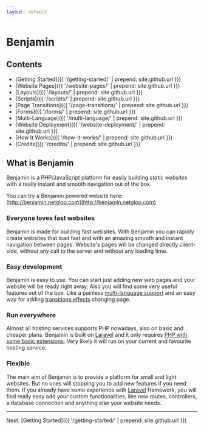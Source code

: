 ```yaml
---
layout: default
---
```


# Benjamin

## Contents

* [Getting Started]({{ '/getting-started/' | prepend: site.github.url }})
* [Website Pages]({{ '/website-pages/' | prepend: site.github.url }})
* [Layouts]({{ '/layouts/' | prepend: site.github.url }})
* [Scripts]({{ '/scripts/' | prepend: site.github.url }})
* [Page Transitions]({{ '/page-transitions/' | prepend: site.github.url }})
* [Forms]({{ '/forms/' | prepend: site.github.url }})
* [Multi-Language]({{ '/multi-language/' | prepend: site.github.url }})
* [Website Deployment]({{ '/website-deployment/' | prepend: site.github.url }})
* [How It Works]({{ '/how-it-works/' | prepend: site.github.url }})
* [Credits]({{ '/credits/' | prepend: site.github.url }})

<!-- 
* [Getting Started](#getting-started) 
* [Setup]
  * [Installation]
  * ...
* [Basics](#basics) 
   * [Website Pages](#website-pages)
   * ...
   * [Development Workflow](#development-workflow) 
   * ...
* [Advanced](#advanced) 
   * [How It Works](#how-it-works)
   * [Optimizations](#optimizations) 
   * [Customizations](#customizations) 
   * ...
-->

## What is Benjamin

Benjamin is a PHP/JavaScript platform for easily building *static websites* with a really instant and smooth navigation out of the box.

You can try a Benjamin powered website here: [http://benjamin.netgloo.com](http://benjamin.netgloo.com)

### Everyone loves fast websites

Benjamin is made for building fast websites. With Benjamin you can rapidly create websites that load fast and with an amazing smooth and instant navigation between pages. Website's pages will be changed directly client-side, without any call to the server and without any loading time.

### Easy development

Benjamin is easy to use. You can start just adding new web pages and your website will be ready right away. Also you will find some very useful features out of the box. Like a painless [multi-language support](#multi-language) and an easy way for adding [transitions effects](#page-transitions) changing page. 

### Run everywhere

Almost all hosting services supports PHP nowadays, also on basic and cheaper plans. Benjamin is built on [Laravel](http://laravel.com/) and it only requires [PHP with some basic extensions](https://laravel.com/docs/5.2#installation). Very likely it will run on your current and favourite hosting service.

### Flexible

The main aim of Benjamin is to provide a platform for small and light websites. But no ones will stopping you to add new features if you need them. If you already have some experience with [Laravel](http://laravel.com/) framework, you will find really easy add your custom functionalities, like new routes, controllers, a database connection and anything else your website needs.

<!--
## Who is using Benjamin?

Netgloo's website is built using Benjamin. Take a look: [http://netgloo.com/en](http://netgloo.com/en).
-->


----

Next: [Getting Started]({{ '/getting-started/' | prepend: site.github.url }})
